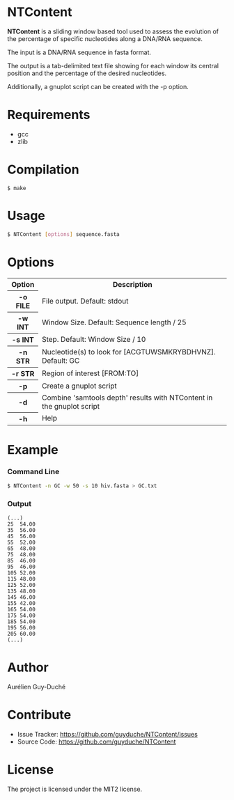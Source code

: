 # NTContent

**NTContent** is a sliding window based tool used to assess the evolution of the percentage of specific nucleotides along a DNA/RNA sequence.

The input is a DNA/RNA sequence in fasta format.

The output is a tab-delimited text file showing for each window its central position and the percentage of the desired nucleotides.

Additionally, a gnuplot script can be created with the -p option.

# Requirements

- gcc
- zlib

# Compilation

```
$ make
```

# Usage

```bash
$ NTContent [options] sequence.fasta
```

# Options

<table>
<tr><th>Option</th><th>Description</th></tr>
<tr><th>-o FILE</th><td>File output. Default: stdout</td></tr>
<tr><th>-w INT</th><td>Window Size. Default: Sequence length / 25</td></tr>
<tr><th>-s INT</th><td>Step. Default: Window Size / 10</td></tr>
<tr><th>-n STR</th><td>Nucleotide(s) to look for [ACGTUWSMKRYBDHVNZ]. Default: GC</td></tr>
<tr><th>-r STR</th><td>Region of interest [FROM:TO]</td></tr>
<tr><th>-p</th><td>Create a gnuplot script</td></tr>
<tr><th>-d</th><td>Combine 'samtools depth' results with NTContent in the gnuplot script</td></tr>
<tr><th>-h</th><td>Help</td></tr>
</table>

# Example

### Command Line

```bash
$ NTContent -n GC -w 50 -s 10 hiv.fasta > GC.txt
```

### Output

```
(...)
25	54.00
35	56.00
45	56.00
55	52.00
65	48.00
75	48.00
85	46.00
95	46.00
105	52.00
115	48.00
125	52.00
135	48.00
145	46.00
155	42.00
165	54.00
175	54.00
185	54.00
195	56.00
205	60.00
(...)
```

# Author

Aurélien Guy-Duché

# Contribute

- Issue Tracker: https://github.com/guyduche/NTContent/issues
- Source Code: https://github.com/guyduche/NTContent

# License

The project is licensed under the MIT2 license.


